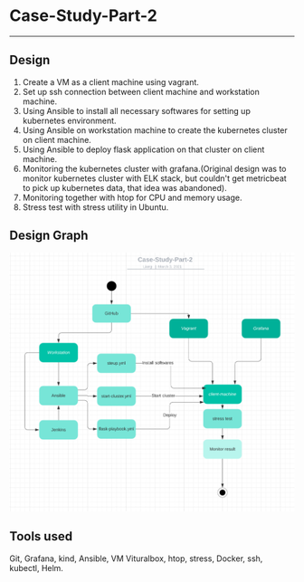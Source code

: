 # Case-Study-Part-2 #
-------------------------------
## Design ##
  1. Create a VM as a client machine using vagrant.  
  2. Set up ssh connection between client machine and workstation machine. 
  3. Using Ansible to install all necessary softwares for setting up kubernetes environment. 
  4. Using Ansible on workstation machine to create the kubernetes cluster on client machine. 
  5. Using Ansible to deploy flask application on that cluster on client machine. 
  6. Monitoring the kubernetes cluster with grafana.(Original design was to monitor kubernetes cluster with ELK stack, but couldn't get metricbeat to pick up kubernetes data, that idea was abandoned). 
  7. Monitoring together with htop for CPU and memory usage.
  8. Stress test with stress utility in Ubuntu.
  
## Design Graph ##
![](https://github.com/kg0529/Case-Study-Part-2/blob/main/screenshots/s14.png?raw=true)

## Tools used ##
   Git, Grafana, kind, Ansible, VM Vituralbox, htop, stress, Docker, ssh, kubectl, Helm.
